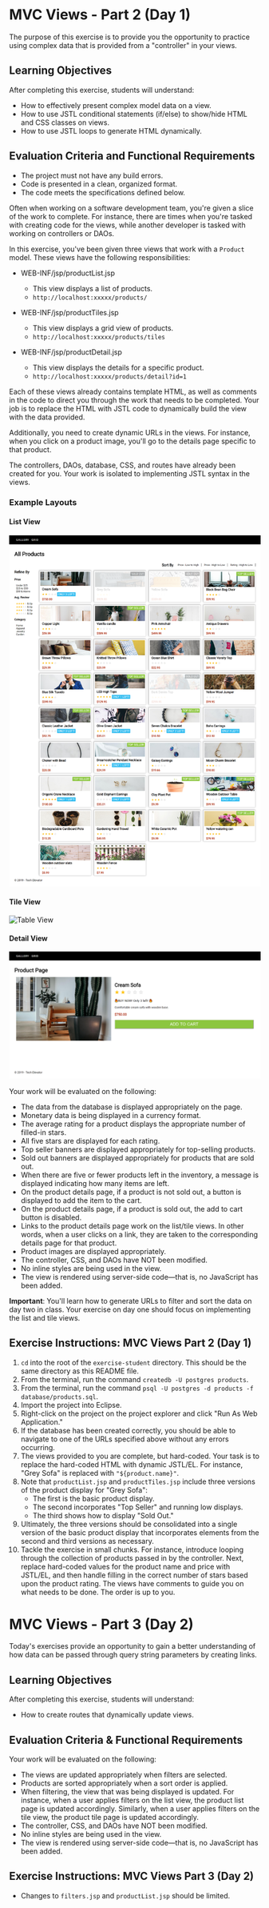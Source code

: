 # MVC Views - Part 2 (Day 1)

The purpose of this exercise is to provide you the opportunity to practice using complex data that is provided from a "controller" in your views. 

## Learning Objectives

After completing this exercise, students will understand:

- How to effectively present complex model data on a view.
- How to use JSTL conditional statements (if/else) to show/hide HTML and CSS classes on views.
- How to use JSTL loops to generate HTML dynamically.

## Evaluation Criteria and Functional Requirements

- The project must not have any build errors.
- Code is presented in a clean, organized format.
- The code meets the specifications defined below.

Often when working on a software development team, you're given a slice of the work to complete. For instance, there are times when you're tasked with creating code for the views, while another developer is tasked with working on controllers or DAOs.

In this exercise, you've been given three views that work with a `Product` model. These views have the following responsibilities:

- WEB-INF/jsp/productList.jsp

  - This view displays a list of products.
  - `http://localhost:xxxxx/products/`

- WEB-INF/jsp/productTiles.jsp

  - This view displays a grid view of products.
  - `http://localhost:xxxxx/products/tiles`

- WEB-INF/jsp/productDetail.jsp

  - This view displays the details for a specific product.
  - `http://localhost:xxxxx/products/detail?id=1`

Each of these views already contains template HTML, as well as comments in the code to direct you through the work that needs to be completed. Your job is to replace the HTML with JSTL code to dynamically build the view with the data provided.

Additionally, you need to create dynamic URLs in the views. For instance, when you click on a product image, you'll go to the details page specific to that product.

The controllers, DAOs, database, CSS, and routes have already been created for you. Your work is isolated to implementing JSTL syntax in the views.

### Example Layouts

#### List View

![List View](examples/product-list.png)

#### Tile View

![Table View](examples/product-tile.png)

#### Detail View

![Detail View](examples/product-detail.png)

Your work will be evaluated on the following:

- The data from the database is displayed appropriately on the page.
- Monetary data is being displayed in a currency format.
- The average rating for a product displays the appropriate number of filled-in stars.
- All five stars are displayed for each rating.
- Top seller banners are displayed appropriately for top-selling products.
- Sold out banners are displayed appropriately for products that are sold out.
- When there are five or fewer products left in the inventory, a message is displayed indicating how many items are left.
- On the product details page, if a product is not sold out, a button is displayed to add the item to the cart.
- On the product details page, if a product is sold out, the add to cart button is disabled.
- Links to the product details page work on the list/tile views. In other words, when a user clicks on a link, they are taken to the corresponding details page for that product.
- Product images are displayed appropriately.
- The controller, CSS, and DAOs have NOT been modified.
- No inline styles are being used in the view.
- The view is rendered using server-side code—that is, no JavaScript has been added.

**Important**: You'll learn how to generate URLs to filter and sort the data on day two in class. Your exercise on day one should focus on implementing the list and tile views.

## Exercise Instructions: MVC Views Part 2 (Day 1)

1. `cd` into the root of the `exercise-student` directory. This should be the same directory as this README file.
2. From the terminal, run the command `createdb -U postgres products`.
3. From the terminal, run the command `psql -U postgres -d products -f database/products.sql`.
4. Import the project into Eclipse.
5. Right-click on the project on the project explorer and click "Run As Web Application."
6. If the database has been created correctly, you should be able to navigate to one of the URLs specified above without any errors occurring.
7. The views provided to you are complete, but hard-coded. Your task is to replace the hard-coded HTML with dynamic JSTL/EL. For instance, "Grey Sofa" is replaced with `"${product.name}"`.
8. Note that `productList.jsp` and `productTiles.jsp` include three versions of the product display for "Grey Sofa": 
     - The first is the basic product display.
     - The second incorporates "Top Seller" and running low displays.
     - The third shows how to display "Sold Out."
9. Ultimately, the three versions should be consolidated into a single version of the basic product display that incorporates elements from the second and third versions as necessary.
10. Tackle the exercise in small chunks. For instance, introduce looping through the collection of products passed in by the controller. Next, replace hard-coded values for the product name and price with JSTL/EL, and then handle filling in the correct number of stars based upon the product rating. The views have comments to guide you on what needs to be done. The order is up to you.

# MVC Views - Part 3 (Day 2)

Today's exercises provide an opportunity to gain a better understanding of how data can be passed through query string parameters by creating links.

## Learning Objectives

After completing this exercise, students will understand:

- How to create routes that dynamically update views.

## Evaluation Criteria & Functional Requirements

Your work will be evaluated on the following:

- The views are updated appropriately when filters are selected.
- Products are sorted appropriately when a sort order is applied.
- When filtering, the view that was being displayed is updated. For instance, when a user applies filters on the list view, the product list page is updated accordingly. Similarly, when a user applies filters on the tile view, the product tile page is updated accordingly.
- The controller, CSS, and DAOs have NOT been modified.
- No inline styles are being used in the view.
- The view is rendered using server-side code—that is, no JavaScript has been added.

## Exercise Instructions: MVC Views Part 3 (Day 2)

- Changes to `filters.jsp` and `productList.jsp` should be limited.
